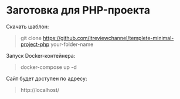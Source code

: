 Заготовка для PHP-проекта
===

Скачать шаблон:

> git clone https://github.com/itreviewchannel/templete-minimal-project-php your-folder-name

Запуск Docker-контейнера:

> docker-compose up -d

Сайт будет доступен по адресу:

> http://localhost/
